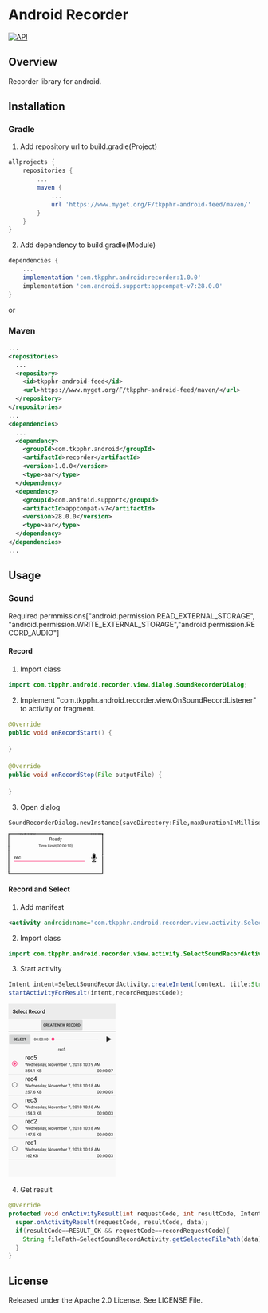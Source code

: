 # Android Recorder
<a target="_blank" href="https://developer.android.com/reference/android/os/Build.VERSION_CODES.html#ICE_CREAM_SANDWICH"><img src="https://img.shields.io/badge/API-14%2B-blue.svg?style=flat" alt="API" /></a>

## Overview
Recorder library for android.

## Installation

### Gradle
1. Add repository url to build.gradle(Project)
```groovy
allprojects {
    repositories {
        ...
        maven {
            ...
            url 'https://www.myget.org/F/tkpphr-android-feed/maven/'
        }
    }
}
```

2. Add dependency to build.gradle(Module)
```groovy
dependencies {
    ...
    implementation 'com.tkpphr.android:recorder:1.0.0'
    implementation 'com.android.support:appcompat-v7:28.0.0'
}
```

or

### Maven
```xml
...
<repositories>
  ...
  <repository>
    <id>tkpphr-android-feed</id>
    <url>https://www.myget.org/F/tkpphr-android-feed/maven/</url>
  </repository>
</repositories>
...
<dependencies>
  ...
  <dependency>
    <groupId>com.tkpphr.android</groupId>
    <artifactId>recorder</artifactId>
    <version>1.0.0</version>
    <type>aar</type>
  </dependency>
  <dependency>
    <groupId>com.android.support</groupId>
    <artifactId>appcompat-v7</artifactId>
    <version>28.0.0</version>
    <type>aar</type>
  </dependency>
</dependencies>
...
```

## Usage

### Sound

Required permmissions["android.permission.READ_EXTERNAL_STORAGE", "android.permission.WRITE_EXTERNAL_STORAGE","android.permission.RECORD_AUDIO"]

#### Record
1. Import class
```java
import com.tkpphr.android.recorder.view.dialog.SoundRecorderDialog;
```

2. Implement "com.tkpphr.android.recorder.view.OnSoundRecordListener" to activity or fragment.
```java
@Override
public void onRecordStart() {

}

@Override
public void onRecordStop(File outputFile) {
	
}
```

3. Open dialog
```
SoundRecorderDialog.newInstance(saveDirectory:File,maxDurationInMilliseconds:long).show(fragmentManager,tag);
```

<img src="screenshot/sound_recorder_dialog.png">

#### Record and Select
1. Add manifest
```xml
<activity android:name="com.tkpphr.android.recorder.view.activity.SelectSoundRecordActivity"/>
```

2. Import class
```java
import com.tkpphr.android.recorder.view.activity.SelectSoundRecordActivity;
```

3. Start activity
```java
Intent intent=SelectSoundRecordActivity.createIntent(context, title:String,saveDirectory:File,maxDurationInMilliseconds:long);
startActivityForResult(intent,recordRequestCode);
```

<img src="screenshot/select_sound_record_activity.png">

4. Get result
```java
@Override
protected void onActivityResult(int requestCode, int resultCode, Intent data) {
  super.onActivityResult(requestCode, resultCode, data);
  if(resultCode==RESULT_OK && requestCode==recordRequestCode){
    String filePath=SelectSoundRecordActivity.getSelectedFilePath(data);
  }
}
```

## License
Released under the Apache 2.0 License.
See LICENSE File.